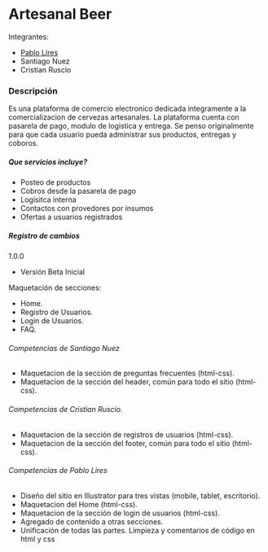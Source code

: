 # Artesanal Beer

Integrantes: 
* [Pablo Lires](https://github.com/plires)
* Santiago Nuez
* Cristian Ruscio

### Descripción

Es una plataforma de comercio electronico dedicada integramente a la comercializacion de cervezas artesanales. La plataforma cuenta con pasarela de pago, modulo de logistica y entrega.
Se penso originalmente para que cada usuario pueda administrar sus productos, entregas y coboros.

##### Que servicios incluye?

* Posteo de productos
* Cobros desde la pasarela de pago
* Logisitca interna
* Contactos con provedores por insumos
* Ofertas a usuarios registrados

##### Registro de cambios

1.0.0
* Versión Beta Inicial

Maquetación de secciones:
* Home.
* Registro de Usuarios.
* Login de Usuarios.
* FAQ.

###### Competencias de Santiago Nuez

* Maquetacion de la sección de preguntas frecuentes (html-css).
* Maquetacion de la sección del header, común para todo el sitio (html-css).


###### Competencias de Cristian Ruscio.

* Maquetacion de la sección de registros de usuarios (html-css).
* Maquetacion de la sección del footer, común para todo el sitio (html-css).

###### Competencias de Pablo Lires

* Diseño del sitio en Illustrator para tres vistas (mobile, tablet, escritorio).
* Maquetacion del Home (html-css).
* Maquetacion de la sección de login de usuarios (html-css).
* Agregado de contenido a otras secciones.
* Unificación de todas las partes. Limpieza y comentarios de código en html y css